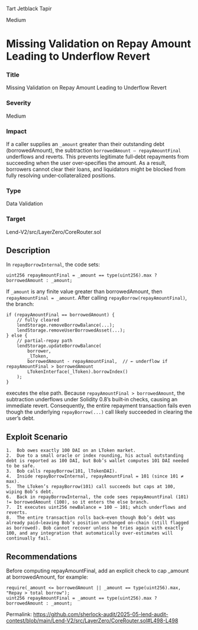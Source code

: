Tart Jetblack Tapir

Medium

# Missing Validation on Repay Amount Leading to Underflow Revert

### Title
Missing Validation on Repay Amount Leading to Underflow Revert

### Severity
Medium

### Impact
If a caller supplies an `_amount` greater than their outstanding debt (borrowedAmount), the subtraction `borrowedAmount – repayAmountFinal` underflows and reverts. This prevents legitimate full‐debt repayments from succeeding when the user over‐specifies the amount. As a result, borrowers cannot clear their loans, and liquidators might be blocked from fully resolving under‐collateralized positions.

### Type
Data Validation

### Target
Lend-V2/src/LayerZero/CoreRouter.sol

## Description
In `repayBorrowInternal`, the code sets:
```solidity
uint256 repayAmountFinal = _amount == type(uint256).max ? borrowedAmount : _amount;
```
If `_amount` is any finite value greater than borrowedAmount, then `repayAmountFinal = _amount`. After calling `repayBorrow(repayAmountFinal)`, the branch:
```solidity
if (repayAmountFinal == borrowedAmount) {
    // fully cleared
    lendStorage.removeBorrowBalance(...);
    lendStorage.removeUserBorrowedAsset(...);
} else {
    // partial‐repay path
    lendStorage.updateBorrowBalance(
        borrower,
        _lToken,
        borrowedAmount - repayAmountFinal,  // ← underflow if repayAmountFinal > borrowedAmount
        LTokenInterface(_lToken).borrowIndex()
    );
}
```
executes the else path. Because `repayAmountFinal > borrowedAmount`, the subtraction underflows under Solidity 0.8’s built‐in checks, causing an immediate revert. Consequently, the entire repayment transaction fails even though the underlying `repayBorrow(...)` call likely succeeded in clearing the user’s debt.

## Exploit Scenario
	1.	Bob owes exactly 100 DAI on an LToken market.
	2.	Due to a small oracle or index rounding, his actual outstanding debt is reported as 100 DAI, but Bob’s wallet computes 101 DAI needed to be safe.
	3.	Bob calls repayBorrow(101, lTokenDAI).
	4.	Inside repayBorrowInternal, repayAmountFinal = 101 (since 101 ≠ max).
	5.	The LToken’s repayBorrow(101) call succeeds but caps at 100, wiping Bob’s debt.
	6.	Back in repayBorrowInternal, the code sees repayAmountFinal (101) != borrowedAmount (100), so it enters the else branch.
	7.	It executes uint256 newBalance = 100 – 101; which underflows and reverts.
	8.	The entire transaction rolls back—even though Bob’s debt was already paid—leaving Bob’s position unchanged on‐chain (still flagged as borrowed). Bob cannot recover unless he tries again with exactly 100, and any integration that automatically over‐estimates will continually fail.

## Recommendations
Before computing repayAmountFinal, add an explicit check to cap _amount at borrowedAmount, for example:
```solidity
require(_amount <= borrowedAmount || _amount == type(uint256).max, "Repay > total borrow");
uint256 repayAmountFinal = _amount == type(uint256).max ? borrowedAmount : _amount;
```


Permalink:
https://github.com/sherlock-audit/2025-05-lend-audit-contest/blob/main/Lend-V2/src/LayerZero/CoreRouter.sol#L498-L498

